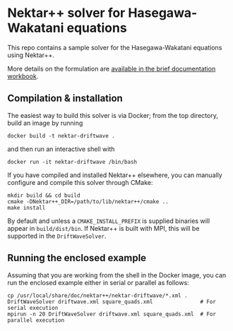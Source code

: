 # Nektar++ solver for Hasegawa-Wakatani equations

This repo contains a sample solver for the Hasegawa-Wakatani equations using Nektar++.

More details on the formulation are [available in the brief documentation
workbook](doc.ipynb).


## Compilation & installation

The easiest way to build this solver is via Docker; from the top directory, build an image by running
```
docker build -t nektar-driftwave .
```
and then run an interactive shell with
```
docker run -it nektar-driftwave /bin/bash
```
If you have compiled and installed Nektar++ elsewhere, you can manually configure and compile this solver through CMake:
```
mkdir build && cd build
cmake -DNektar++_DIR=/path/to/lib/nektar++/cmake ..
make install
```
By default and unless a `CMAKE_INSTALL_PREFIX` is supplied binaries will appear in `build/dist/bin`. If Nektar++ is built with MPI, this will be supported in the `DriftWaveSolver`.

## Running the enclosed example

Assuming that you are working from the shell in the Docker image, you can run the enclosed example either in serial or parallel as follows:
```
cp /usr/local/share/doc/nektar++/nektar-driftwave/*.xml .
DriftWaveSolver driftwave.xml square_quads.xml               # For serial execution
mpirun -n 20 DriftWaveSolver driftwave.xml square_quads.xml  # For parallel execution
```
